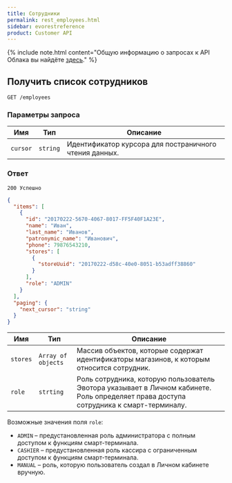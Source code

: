```yaml
---
title: Сотрудники
permalink: rest_employees.html
sidebar: evorestreference
product: Customer API
---
```


{% include note.html content="Общую информацию о запросах к API Облака вы найдёте [здесь](./rest_overview.html)." %} 

## Получить список сотрудников

    GET /employees

### Параметры запроса

Имя  | Тип  | Описание
-----|------|--------------
`cursor`| `string` | Идентификатор курсора для постраничного чтения данных.

### Ответ

```
200 Успешно
```

```json
{
  "items": [
    {
      "id": "20170222-5670-4067-8017-FF5F40F1A23E",
      "name": "Иван",
      "last_name": "Иванов",
      "patronymic_name": "Иванович",
      "phone": 79876543210,
      "stores": [
        {
          "storeUuid": "20170222-d58c-40e0-8051-b53adff38860"
        }
      ],
      "role": "ADMIN"
    }
  ],
  "paging": {
    "next_cursor": "string"
  }
}
```

Имя  | Тип  | Описание
-----|------|--------------
`stores`| `Array of objects` | Массив объектов, которые содержат идентификаторы магазинов, к которым относится сотрудник.
`role`| `strting` | Роль сотрудника, которую пользователь Эвотора указывает в Личном кабинете. Роль определяет права доступа сотрудника к смарт-терминалу.

Возможные значения поля `role`:

* `ADMIN` – предустановленная роль администратора с полным доступом к функциям смарт-терминала.
* `CASHIER` – предустановленная роль кассира с ограниченным доступом к функциям смарт-терминала.
* `MANUAL` – роль, которую пользователь создал в Личном кабинете вручную.
